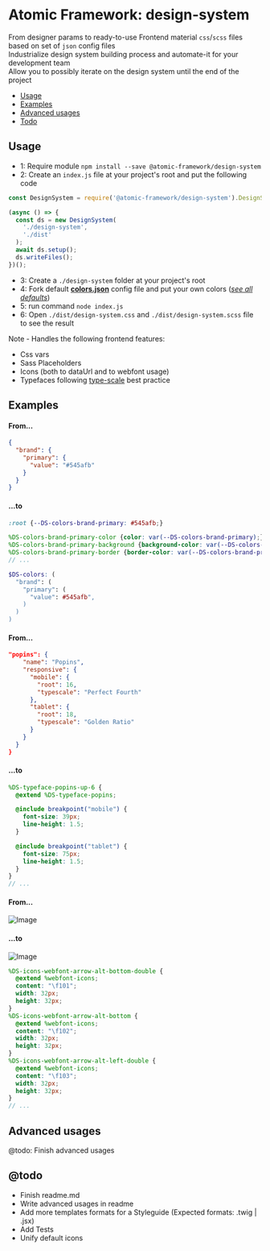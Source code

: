# Atomic Framework: design-system
From designer params to ready-to-use Frontend material `css`/`scss` files based on set of `json` config files  
Industrialize design system building process and automate-it for your development team  
Allow you to possibly iterate on the design system until the end of the project

- [Usage](#usage)
- [Examples](#examples)
- [Advanced usages](#advanced-usages)
- [Todo](#todo)

## Usage
- 1: Require module `npm install --save @atomic-framework/design-system`  
- 2: Create an `index.js` file at your project's root and put the following code  
``` javascript
const DesignSystem = require('@atomic-framework/design-system').DesignSystem;

(async () => {
  const ds = new DesignSystem(
    './design-system',
    './dist'
  );
  await ds.setup();
  ds.writeFiles();
})();
```
- 3: Create a `./design-system` folder at your project's root
- 4: Fork default **[colors.json](https://github.com/atomic-framework-project/design-system/blob/master/defaults/colors/colors.json)** config file and put your own colors ([*see all defaults*](https://github.com/atomic-framework-project/design-system/tree/master/defaults))
- 5: run command `node index.js`
- 6: Open `./dist/design-system.css` and `./dist/design-system.scss` file to see the result

Note - Handles the following frontend features:
- Css vars
- Sass Placeholders
- Icons (both to dataUrl and to webfont usage)
- Typefaces following [type-scale](https://type-scale.com/) best practice

## Examples
#### From...
``` json
{
  "brand": {
    "primary": {
      "value": "#545afb"
    }
  }
}
```
#### ...to
``` css
:root {--DS-colors-brand-primary: #545afb;}
```
``` scss
%DS-colors-brand-primary-color {color: var(--DS-colors-brand-primary);}
%DS-colors-brand-primary-background {background-color: var(--DS-colors-brand-primary);}
%DS-colors-brand-primary-border {border-color: var(--DS-colors-brand-primary);}
// ...
```
``` scss
$DS-colors: (
  "brand": (
    "primary": (
      "value": #545afb",
    )
  )
)
```
#### From...
``` json
"popins": {
    "name": "Popins",
    "responsive": {
      "mobile": {
        "root": 16,
        "typescale": "Perfect Fourth"
      },
      "tablet": {
        "root": 18,
        "typescale": "Golden Ratio"
      }
    }
  }
}
```
#### ...to
``` scss
%DS-typeface-popins-up-6 {
  @extend %DS-typeface-popins;

  @include breakpoint("mobile") {
    font-size: 39px;
    line-height: 1.5;
  }

  @include breakpoint("tablet") {
    font-size: 75px;
    line-height: 1.5;
  }
}
// ...
```
#### From...
![Image](https://raw.githubusercontent.com/atomic-framework-project/design-system/master/help/icons-webfont.jpg)
#### ...to
![Image](https://raw.githubusercontent.com/atomic-framework-project/design-system/master/help/output-files.jpg)
``` scss
%DS-icons-webfont-arrow-alt-bottom-double {
  @extend %webfont-icons;
  content: "\f101";
  width: 32px;
  height: 32px;
}
%DS-icons-webfont-arrow-alt-bottom {
  @extend %webfont-icons;
  content: "\f102";
  width: 32px;
  height: 32px;
}
%DS-icons-webfont-arrow-alt-left-double {
  @extend %webfont-icons;
  content: "\f103";
  width: 32px;
  height: 32px;
}
// ...
```

## Advanced usages
@todo: Finish advanced usages

## @todo
- Finish readme.md
- Write advanced usages in readme
- Add more templates formats for a Styleguide (Expected formats: .twig | .jsx)
- Add Tests
- Unify default icons
